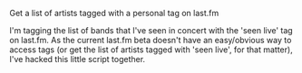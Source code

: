 Get a list of artists tagged with a personal tag on last.fm

I'm tagging the list of bands that I've seen in concert with the 'seen live' tag on last.fm. As the current last.fm beta doesn't have an easy/obvious way to access tags (or get the list of artists tagged with 'seen live', for that matter), I've hacked this little script together.

